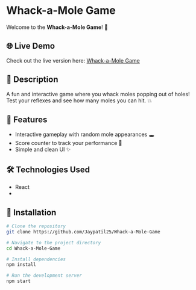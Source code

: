 #  Whack-a-Mole Game

Welcome to the **Whack-a-Mole Game**! 🎯

## 🌐 Live Demo
Check out the live version here: [Whack-a-Mole Game](https://whack-a-mole-game-hazel.vercel.app/)

## 📝 Description
A fun and interactive game where you whack moles popping out of holes! Test your reflexes and see how many moles you can hit. 💥

## 🚀 Features
- Interactive gameplay with random mole appearances 🕳️
- Score counter to track your performance 🔢
- Simple and clean UI ✨

## 🛠️ Technologies Used
- React
- 
## 📂 Installation
```zsh
# Clone the repository
git clone https://github.com/Jaypatil25/Whack-a-Mole-Game

# Navigate to the project directory
cd Whack-a-Mole-Game

# Install dependencies
npm install

# Run the development server
npm start



